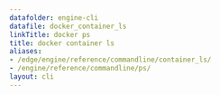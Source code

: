 ```yaml
---
datafolder: engine-cli
datafile: docker_container_ls
linkTitle: docker ps
title: docker container ls
aliases:
- /edge/engine/reference/commandline/container_ls/
- /engine/reference/commandline/ps/
layout: cli
---
```


<!--
This page is automatically generated from Docker's source code. If you want to
suggest a change to the text that appears here, open a ticket or pull request
in the source repository on GitHub:

https://github.com/docker/cli
-->
